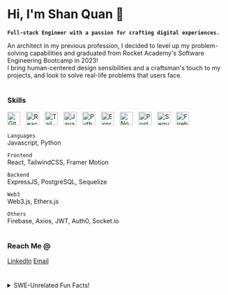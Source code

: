 # Hi, I'm Shan Quan 👋

**`Full-stack Engineer with a passion for crafting digital experiences.`**

An architect in my previous profession, I decided to level up my problem-solving capabilities and graduated from Rocket Academy's Software Engineering Bootcamp in 2023! <br/> I bring human-centered design sensibilities and a craftsman's touch to my projects, and look to solve real-life problems that users face.

#

### Skills

<img align="left" alt="Git" width="30px" style="padding-right:10px;" src="https://cdn.jsdelivr.net/gh/devicons/devicon/icons/git/git-original.svg"/>

<img align="left" alt="React" width="30px" style="padding-right:10px;" src="https://cdn.jsdelivr.net/gh/devicons/devicon/icons/react/react-original.svg"/>

<img align="left" alt="TailwindCss" width="30px" style="padding-right:10px;" src="https://cdn.jsdelivr.net/gh/devicons/devicon/icons/tailwindcss/tailwindcss-plain.svg"/>

<img align="left" alt="Javascript" width="30px" style="padding-right:10px;" src="https://cdn.jsdelivr.net/gh/devicons/devicon/icons/javascript/javascript-original.svg"/>

<img align="left" alt="Python" width="30px" style="padding-right:10px;" src="https://cdn.jsdelivr.net/gh/devicons/devicon/icons/python/python-original.svg"/>

<img align="left" alt="ExpressJS" width="30px" style="padding-right:10px;" src="https://cdn.jsdelivr.net/gh/devicons/devicon/icons/express/express-original.svg"/>

<img align="left" alt="NodeJS" width="30px" style="padding-right:10px;" src="https://cdn.jsdelivr.net/gh/devicons/devicon/icons/nodejs/nodejs-original.svg"/>

<img align="left" alt="PostgreSQL" width="30px" style="padding-right:10px;" src="https://cdn.jsdelivr.net/gh/devicons/devicon/icons/postgresql/postgresql-original.svg"/>

<img align="left" alt="Sequelize" width="30px" style="padding-right:10px;" src="https://cdn.jsdelivr.net/gh/devicons/devicon/icons/sequelize/sequelize-original.svg"/>

<img align="left" alt="Firebase" width="30px" style="padding-right:10px;" src="https://cdn.jsdelivr.net/gh/devicons/devicon/icons/firebase/firebase-plain.svg"/>

<br/><br/>

`Languages`
<br/>
Javascript, Python

`Frontend`
<br/>
React, TailwindCSS, Framer Motion

`Backend`
<br/>
ExpressJS, PostgreSQL, Sequelize

`Web3`
<br/>
Web3.js, Ethers.js

`Others`
<br/>
Firebase, Axios, JWT, Auth0, Socket.io
<br/>

#

### Reach Me @

<a href ="https://www.linkedin.com/in/tshanquan/">
LinkedIn</a>

<a href="mailto:thiashanquan93@gmail.com">
Email</a>

<br/>

#

<details>
<summary>SWE-Unrelated Fun Facts!</summary>
<br/>
I run a couple of youtube channels - from art channels to channels on Japanese culture.<br/>
My best performing video hit 200k in a month!<br/>
I probably should try to revive that channel..

</details>

<!-- <a href ="https://www.linkedin.com/in/tshanquan/">
<img align="left" alt="linkedin" width="30px" style="padding-right:10px;" src="https://cdn.jsdelivr.net/gh/devicons/devicon/icons/linkedin/linkedin-original.svg"/></a>

<a href="mailto:thiashanquan93@gmail.com">
<img align="left" alt="linkedin" width="30px" style="padding-right:10px;" src="https://firebasestorage.googleapis.com/v0/b/dev-portfolio-sq.appspot.com/o/icons%2Femail-1.svg?alt=media&token=c580ca18-6cda-44ab-adda-7aedeac6e220"/></a> -->

<!--
**shanquanSQ/shanquanSQ** is a ✨ _special_ ✨ repository because its `README.md` (this file) appears on your GitHub profile.

Here are some ideas to get you started:

- 🔭 I’m currently working on ...
- 🌱 I’m currently learning ...
- 👯 I’m looking to collaborate on ...
- 🤔 I’m looking for help with ...
- 💬 Ask me about ...
- 📫 How to reach me: ...
- 😄 Pronouns: ...
- ⚡ Fun fact: ...
-->
